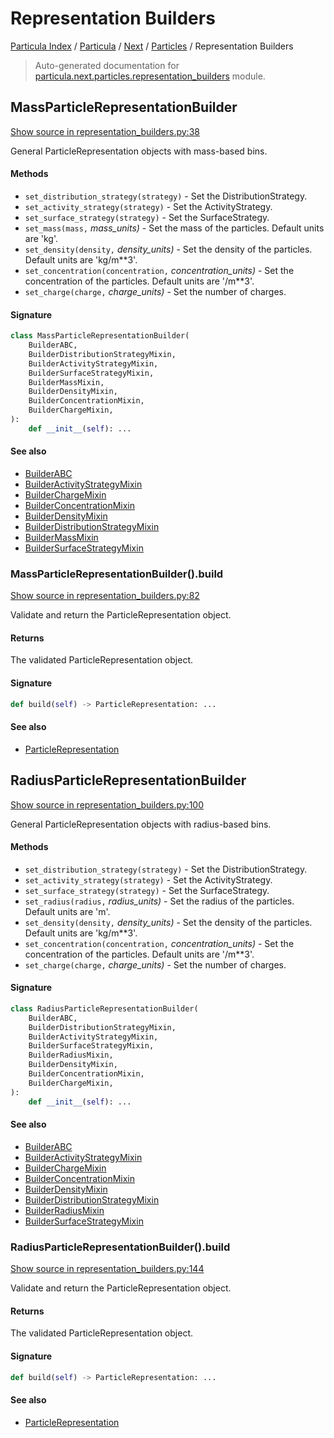 # Representation Builders

[Particula Index](../../../README.md#particula-index) / [Particula](../../index.md#particula) / [Next](../index.md#next) / [Particles](./index.md#particles) / Representation Builders

> Auto-generated documentation for [particula.next.particles.representation_builders](https://github.com/Gorkowski/particula/blob/main/particula/next/particles/representation_builders.py) module.

## MassParticleRepresentationBuilder

[Show source in representation_builders.py:38](https://github.com/Gorkowski/particula/blob/main/particula/next/particles/representation_builders.py#L38)

General ParticleRepresentation objects with mass-based bins.

#### Methods

- `set_distribution_strategy(strategy)` - Set the DistributionStrategy.
- `set_activity_strategy(strategy)` - Set the ActivityStrategy.
- `set_surface_strategy(strategy)` - Set the SurfaceStrategy.
- `set_mass(mass,` *mass_units)* - Set the mass of the particles. Default
    units are 'kg'.
- `set_density(density,` *density_units)* - Set the density of the particles.
    Default units are 'kg/m**3'.
- `set_concentration(concentration,` *concentration_units)* - Set the
    concentration of the particles. Default units are '/m**3'.
- `set_charge(charge,` *charge_units)* - Set the number of charges.

#### Signature

```python
class MassParticleRepresentationBuilder(
    BuilderABC,
    BuilderDistributionStrategyMixin,
    BuilderActivityStrategyMixin,
    BuilderSurfaceStrategyMixin,
    BuilderMassMixin,
    BuilderDensityMixin,
    BuilderConcentrationMixin,
    BuilderChargeMixin,
):
    def __init__(self): ...
```

#### See also

- [BuilderABC](../abc_builder.md#builderabc)
- [BuilderActivityStrategyMixin](../abc_builder.md#builderactivitystrategymixin)
- [BuilderChargeMixin](../abc_builder.md#builderchargemixin)
- [BuilderConcentrationMixin](../abc_builder.md#builderconcentrationmixin)
- [BuilderDensityMixin](../abc_builder.md#builderdensitymixin)
- [BuilderDistributionStrategyMixin](../abc_builder.md#builderdistributionstrategymixin)
- [BuilderMassMixin](../abc_builder.md#buildermassmixin)
- [BuilderSurfaceStrategyMixin](../abc_builder.md#buildersurfacestrategymixin)

### MassParticleRepresentationBuilder().build

[Show source in representation_builders.py:82](https://github.com/Gorkowski/particula/blob/main/particula/next/particles/representation_builders.py#L82)

Validate and return the ParticleRepresentation object.

#### Returns

The validated ParticleRepresentation object.

#### Signature

```python
def build(self) -> ParticleRepresentation: ...
```

#### See also

- [ParticleRepresentation](./representation.md#particlerepresentation)



## RadiusParticleRepresentationBuilder

[Show source in representation_builders.py:100](https://github.com/Gorkowski/particula/blob/main/particula/next/particles/representation_builders.py#L100)

General ParticleRepresentation objects with radius-based bins.

#### Methods

- `set_distribution_strategy(strategy)` - Set the DistributionStrategy.
- `set_activity_strategy(strategy)` - Set the ActivityStrategy.
- `set_surface_strategy(strategy)` - Set the SurfaceStrategy.
- `set_radius(radius,` *radius_units)* - Set the radius of the particles.
    Default units are 'm'.
- `set_density(density,` *density_units)* - Set the density of the particles.
    Default units are 'kg/m**3'.
- `set_concentration(concentration,` *concentration_units)* - Set the
    concentration of the particles. Default units are '/m**3'.
- `set_charge(charge,` *charge_units)* - Set the number of charges.

#### Signature

```python
class RadiusParticleRepresentationBuilder(
    BuilderABC,
    BuilderDistributionStrategyMixin,
    BuilderActivityStrategyMixin,
    BuilderSurfaceStrategyMixin,
    BuilderRadiusMixin,
    BuilderDensityMixin,
    BuilderConcentrationMixin,
    BuilderChargeMixin,
):
    def __init__(self): ...
```

#### See also

- [BuilderABC](../abc_builder.md#builderabc)
- [BuilderActivityStrategyMixin](../abc_builder.md#builderactivitystrategymixin)
- [BuilderChargeMixin](../abc_builder.md#builderchargemixin)
- [BuilderConcentrationMixin](../abc_builder.md#builderconcentrationmixin)
- [BuilderDensityMixin](../abc_builder.md#builderdensitymixin)
- [BuilderDistributionStrategyMixin](../abc_builder.md#builderdistributionstrategymixin)
- [BuilderRadiusMixin](../abc_builder.md#builderradiusmixin)
- [BuilderSurfaceStrategyMixin](../abc_builder.md#buildersurfacestrategymixin)

### RadiusParticleRepresentationBuilder().build

[Show source in representation_builders.py:144](https://github.com/Gorkowski/particula/blob/main/particula/next/particles/representation_builders.py#L144)

Validate and return the ParticleRepresentation object.

#### Returns

The validated ParticleRepresentation object.

#### Signature

```python
def build(self) -> ParticleRepresentation: ...
```

#### See also

- [ParticleRepresentation](./representation.md#particlerepresentation)
